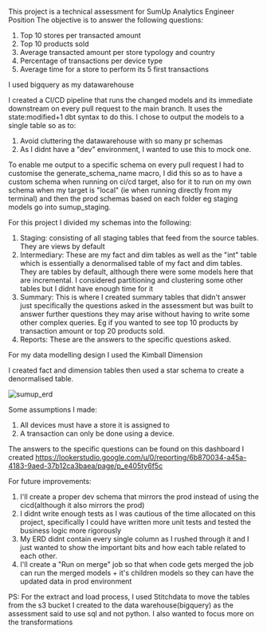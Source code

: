 This project is a technical assessment for SumUp Analytics Engineer Position
The objective is to answer the following questions:
 1. Top 10 stores per transacted amount
 2. Top 10 products sold
 3. Average transacted amount per store typology and country
 4. Percentage of transactions per device type
 5. Average time for a store to perform its 5 first transactions

I used bigquery as my datawarehouse

I created a CI/CD pipeline that runs the changed models and its immediate downstream on every pull request to the main branch. It uses the state:modified+1 dbt syntax to do this. I chose to output the models to a single table so as to:
 1. Avoid cluttering the datawarehouse with so many pr schemas
 2. As I didnt have a "dev" environment, I wanted to use this to mock one. 

To enable me output to a specific schema on every pull request I had to customise the generate_schema_name macro, I did this so as to have a custom schema when running on ci/cd target, also for it to run on my own schema when my target is "local" (ie when running directly from my terminal) and then the prod schemas based on each folder eg staging models go into sumup_staging. 

For this project I divided my schemas into the following:
1. Staging: consisting of all staging tables that feed from the source tables. They are views by default
2. Intermediary: These are my fact and dim tables as well as the "int" table which is essentially a denormalised table of my fact and dim tables. They are tables by default, although there were some models here that are incremental. I considered partitioning and clustering some other tables but I didnt have enough time for it 
3. Summary: This is where I created summary tables that didn't answer just specifically the questions asked in the assessment but was built to answer further questions they may arise without having to write some other complex queries. Eg if you wanted to see top 10 products by transaction amount or top 20 products sold.
4. Reports: These are the answers to the specific questions asked. 

For my data modelling design I used the Kimball Dimension

I created fact and dimension tables then used a star schema to create a denormalised table.


![sumup_erd](https://user-images.githubusercontent.com/28759554/233973985-042745e9-4227-4ed3-8bc2-47e7e1104e8f.png)

Some assumptions I made:
1. All devices must have a store it is assigned to
2. A transaction can only be done using a device.


The answers to the specific questions can be found on this dashboard I created https://lookerstudio.google.com/u/0/reporting/6b870034-a45a-4183-9aed-37b12ca3baea/page/p_e405ty6f5c 

For future improvements:
1. I'll create a proper dev schema that mirrors the prod instead of using the cicd(although it also mirrors the prod)
2. I didnt write enough tests as I was cautious of the time allocated on this project, specifically I could have written more unit tests and tested the business logic more rigorously
3. My ERD didnt contain every single column as I rushed through it and I just wanted to show the important bits and how each table related to each other.
4. I'll create a "Run on merge" job so that when code gets merged the job can run the merged models + it's children models so they can have the updated data in prod environment 

PS: For the extract and load process, I used Stitchdata to move the tables from the s3 bucket I created to the data warehouse(bigquery) as the assessment said to use sql and not python. I also wanted to focus more on the transformations 
